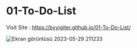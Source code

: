 # 01-To-Do-List

Visit Site : https://byyigiter.github.io/01-To-Do-List/


![Ekran görüntüsü 2023-05-29 211233](https://github.com/mryigiter/01-To-Do-List/assets/117197515/5ba71725-a653-47ae-bfa2-0a3900732572)

